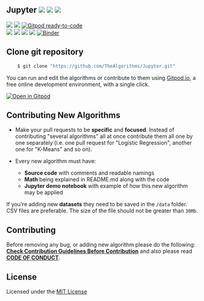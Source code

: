 ## Jupyter ![](https://img.shields.io/github/forks/TheAlgorithms/Jupyter?style=social) ![](https://img.shields.io/github/stars/TheAlgorithms/Jupyter?style=social) ![](https://img.shields.io/github/watchers/TheAlgorithms/Jupyter?style=social) <br>

![](https://img.shields.io/github/repo-size/TheAlgorithms/Jupyter) ![](https://img.shields.io/github/downloads/TheAlgorithms/Jupyter/total) [![Gitpod ready-to-code](https://img.shields.io/badge/Gitpod-ready--to--code-blue?logo=gitpod)](https://gitpod.io/#https://github.com/TheAlgorithms/Jupyter)<br>
![](https://img.shields.io/github/issues/TheAlgorithms/Jupyter?color=green) ![](https://img.shields.io/github/issues-pr/TheAlgorithms/Jupyter?color=green) ![](https://img.shields.io/github/last-commit/TheAlgorithms/Jupyter) ![](https://img.shields.io/github/contributors/TheAlgorithms/Jupyter)
[![Binder](https://mybinder.org/badge_logo.svg)](https://mybinder.org/v2/gh/TheAlgorithms/Jupyter/master)

## Clone git repository

```sh
    $ git clone "https://github.com/TheAlgorithms/Jupyter.git"
```

You can run and edit the algorithms or contribute to them using [Gitpod.io](https://www.gitpod.io/), a free online development environment, with a single click.

[![Open in Gitpod](https://gitpod.io/button/open-in-gitpod.svg)](http://gitpod.io/#https://github.com/TheAlgorithms/Jupyter)

## Contributing New Algorithms

- Make your pull requests to be **specific** and **focused**. Instead of contributing "several algorithms" all at once contribute them all one by one separately (i.e. one pull request for "Logistic Regression", another one for "K-Means" and so on).

- Every new algorithm must have:
  - **Source code** with comments and readable namings
  - **Math** being explained in README.md along with the code
  - **Jupyter demo notebook** with example of how this new algorithm may be applied

If you're adding new **datasets** they need to be saved in the `/data` folder. CSV files are preferable. The size of the file should not be greater than `30Mb`.

## Contributing

Before removing any bug, or adding new algorithm please do the following: **[Check Contribution Guidelines Before Contribution](Contributing.md)** and also please read **[CODE OF CONDUCT](CODE_OF_CONDUCT.md)**.

## License

Licensed under the [MIT License](LICENSE.md)
